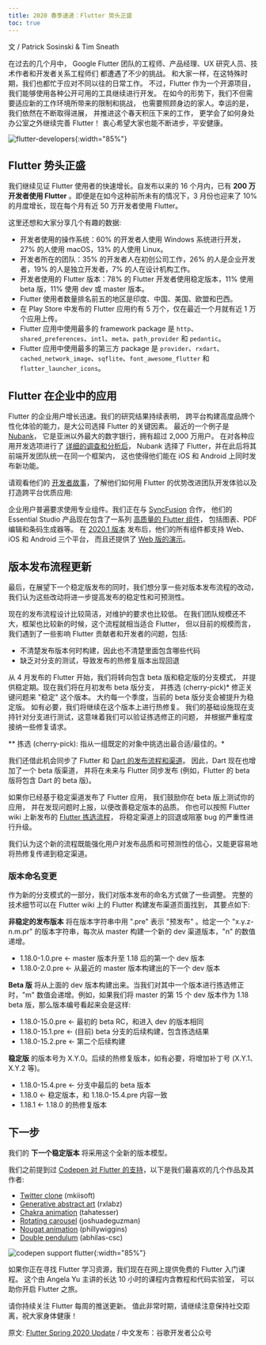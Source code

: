 ```yaml
---
title: 2020 春季速递：Flutter 势头正盛
toc: true
---
```


文 / Patrick Sosinski & Tim Sneath

在过去的几个月中，
Google Flutter 团队的工程师、产品经理、UX 研究人员、技术作者和开发者关系工程师们
都遭遇了不少的挑战。
和大家一样，在这特殊时期，我们也都忙于应对不同以往的日常工作。
不过，Flutter 作为一个开源项目，我们能够使用各种公开可用的工具继续进行开发。
在如今的形势下，我们不但需要适应新的工作环境所带来的限制和挑战，
也需要照顾身边的家人。幸运的是，我们依然在不断取得进展，
并推进这个春天积压下来的工作，
更学会了如何身处办公室之外继续完善 Flutter！
衷心希望大家也能不断进步，平安健康。

![flutter-developers]({{site.flutter-files-cn}}/posts/flutter-cn/2020/flutter-spring-2020-update/flutter-developers.png){:width="85%"}

## Flutter 势头正盛

我们继续见证 Flutter 使用者的快速增长。自发布以来的 16 个月内，已有 **200 万开发者使用 Flutter** 。即便是在如今这种前所未有的情况下，3 月份也迎来了 10% 的月度增长，现在每个月有近 50 万开发者使用 Flutter。

这里还想和大家分享几个有趣的数据:

* 开发者使用的操作系统：60% 的开发者人使用 Windows 系统进行开发，27% 的人使用 macOS，13% 的人使用 Linux。
* 开发者所在的团队：35% 的开发者人在初创公司工作，26% 的人是企业开发者，19% 的人是独立开发者，7% 的人在设计机构工作。
* 开发者使用的 Flutter 版本：78% 的 Flutter 开发者使用稳定版本，11% 使用 beta 版，11% 使用 dev 或 master 版本。
* Flutter 使用者数量排名前五的地区是印度、中国、美国、欧盟和巴西。
* 在 Play Store 中发布的 Flutter 应用约有 5 万个，仅在最近一个月就有近 1 万个应用上传。
* Flutter 应用中使用最多的 framework package 是 `http`、`shared_preferences`、`intl`、`meta`、`path_provider` 和 `pedantic`。
* Flutter 应用中使用最多的第三方 package 是 `provider`、`rxdart`、`cached_network_image`、`sqflite`、`font_awesome_flutter` 和 `flutter_launcher_icons`。

## Flutter 在企业中的应用

Flutter 的企业用户增长迅速。我们的研究结果持续表明，
跨平台构建高度品牌个性化体验的能力，是大公司选择 Flutter 的关键因素。
最近的一个例子是 [Nubank](https://nubank.com.br/en/)，
它是亚洲以外最大的数字银行，拥有超过 2,000 万用户。
在对各种应用开发选项进行了 
[详细的调查和分析后](https://cdn.nubank.com.br/mobile/taskforce/nubank-mobile-architecture-task-force-mission-report.pdf)，
Nubank 选择了 Flutter，并在此后将其前端开发团队统一在同一个框架内，
这也使得他们能在 iOS 和 Android 上同时发布新功能。

请观看他们的 [开发者故事]({{site.bili.video}}/BV1zi4y1t77J/)，了解他们如何用 Flutter 的优势改进团队开发体验以及打造跨平台优质应用:

企业用户普遍要求使用专业组件。我们正在与 [SyncFusion](https://www.syncfusion.com/) 合作，
他们的 Essential Studio 产品现在包含了一系列
[高质量的 Flutter 组件](https://www.syncfusion.com/flutter-widgets)，
包括图表、PDF 编辑和条码生成器等。
在 [2020.1 版本](https://www.businesswire.com/news/home/20200421005174/en/Syncfusion-Introduces-New-Flutter-Widgets-Web-Compatibility)
发布后，他们的所有组件都支持 Web、iOS 和 Android 三个平台，
而且还提供了 [Web 版的演示](https://flutter.syncfusion.com/#/)。

## 版本发布流程更新

最后，在展望下一个稳定版发布的同时，我们想分享一些对版本发布流程的改动，
我们认为这些改动将进一步提高发布的稳定性和可预测性。

现在的发布流程设计比较简洁，对维护的要求也比较低。
在我们团队规模还不大，框架也比较新的时候，这个流程就相当适合 Flutter，
但以目前的规模而言，我们遇到了一些影响 Flutter 贡献者和开发者的问题，包括:

* 不清楚发布版本何时构建，因此也不清楚里面包含哪些代码
* 缺乏对分支的测试，导致发布的热修复版本出现回退

从 4 月发布的 Flutter 开始，我们将转向包含 beta 版和稳定版的分支模式，
并提供稳定期。现在我们将在月初发布 beta 版分支，
并拣选 (cherry-pick)* 修正关键问题来 "稳定" 这个版本。
大约每一个季度，当前的 beta 版分支会被提升为稳定版。
如有必要，我们将继续在这个版本上进行热修复。
我们的基础设施现在支持针对分支进行测试，这意味着我们可以验证拣选修正的问题，
并根据严重程度接纳一些修复请求。

** 拣选 (cherry-pick): 指从一组既定的对象中挑选出最合适/最佳的。*

我们还借此机会同步了 Flutter 和 [Dart 的发布流程和渠道](https://dart.cn/get-dart#about-release-channels-and-version-strings)。
因此，Dart 现在也增加了一个 beta 版渠道，
并将在未来与 Flutter 同步发布 
(例如，Flutter 的 beta 版将包含 Dart 的 beta 版)。

如果你已经基于稳定渠道发布了 Flutter 应用，
我们鼓励你在 beta 版上测试你的应用，
并在发现问题时上报，以便改善稳定版本的品质。
你也可以按照 Flutter wiki 上新发布的 [Flutter 拣选流程](https://github.com/flutter/flutter/wiki/Flutter-Cherrypick-Process)，
将稳定渠道上的回退或阻塞 bug 的严重性进行升级。

我们认为这个新的流程既能强化用户对发布品质和可预测性的信心，又能更容易地将热修复传递到稳定渠道。

### 版本命名变更

作为新的分支模式的一部分，我们对版本发布的命名方式做了一些调整。
完整的技术细节可以在 Flutter wiki 上的 Flutter 构建发布渠道页面找到，
其要点如下:

**非稳定的发布版本** 将在版本字符串中用 ".pre" 表示 "预发布" 。给定一个 "x.y.z-n.m.pr" 的版本字符串，每次从 master 构建一个新的 dev 渠道版本，"n" 的数值递增。

* 1.18.0-1.0.pre <- master 版本升至 1.18 后的第一个 dev 版本
* 1.18.0-2.0.pre <- 从最近的 master 版本构建出的下一个 dev 版本

**Beta 版** 将从上面的 dev 版本构建出来。当我们对其中一个版本进行拣选修正时，"m" 数值会递增。例如，如果我们将 master 的第 15 个 dev 版本作为 1.18 beta 版，那么版本编号看起来会是这样:

* 1.18.0-15.0.pre <- 最初的 beta RC，和进入 dev 的版本相同
* 1.18.0-15.1.pre <- (目前) beta 分支的后续构建，包含拣选结果
* 1.18.0-15.2.pre <- 第二个后续构建

**稳定版** 的版本号为 X.Y.0。后续的热修复版本，如有必要，将增加补丁号 (X.Y.1、X.Y.2 等)。

* 1.18.0-15.4.pre <- 分支中最后的 beta 版本
* 1.18.0 <- 稳定版本，和 1.18.0-15.4.pre 内容一致
* 1.18.1 <- 1.18.0 的热修复版本

## 下一步

我们的 **下一个稳定版本** 将采用这个全新的版本模型。

我们之前提到过 [Codepen 对 Flutter 的支持](https://flutter.cn/posts/announcing-codepen-support-for-flutter)，以下是我们最喜欢的几个作品及其作者:

* [Twitter clone](https://codepen.io/mkiisoft/pen/KKdgdad) (mkiisoft)
* [Generative abstract art](https://codepen.io/rx-labz/pen/WNQoNem) (rxlabz)
* [Chakra animation](https://codepen.io/tahatesser/pen/GRpqbRY) (tahatesser)
* [Rotating carousel](https://codepen.io/joshuadeguzman/pen/jObrzJB) (joshuadeguzman)
* [Nougat animation](https://codepen.io/phillywiggins/pen/gOaPNPY) (phillywiggins)
* [Double pendulum](https://codepen.io/abhilas-csc/pen/qBOZKPj) (abhilas-csc)
 
![codepen support flutter]({{site.flutter-files-cn}}/posts/flutter-cn/2020/flutter-spring-2020-update/codepen-plus-flutter.png){:width="85%"}

如果你正在寻找 Flutter 学习资源，我们现在在网上提供免费的 Flutter 入门课程。
这个由 Angela Yu 主讲的长达 10 小时的课程内含教程和代码实验室，
可以助你开启 Flutter 之旅。

请你持续关注 Flutter 每周的推送更新。
值此非常时期，请继续注意保持社交距离，祝大家身体健康！

原文: [Flutter Spring 2020 Update](https://medium.com/flutter/flutter-spring-2020-update-f723d898d7af) /
中文发布：谷歌开发者公众号